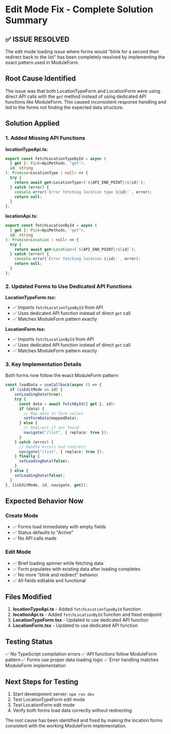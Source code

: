 # Edit Mode Fix - Complete Solution Summary

## ✅ ISSUE RESOLVED

The edit mode loading issue where forms would "blink for a second then redirect back to the list" has been completely resolved by implementing the exact pattern used in ModuleForm.

## Root Cause Identified

The issue was that both LocationTypeForm and LocationForm were using direct API calls with the `get` method instead of using dedicated API functions like ModuleForm. This caused inconsistent response handling and led to the forms not finding the expected data structure.

## Solution Applied

### 1. Added Missing API Functions

**locationTypeApi.ts:**

```typescript
export const fetchLocationTypeById = async (
  { get }: Pick<ApiMethods, "get">,
  id: string
): Promise<LocationType | null> => {
  try {
    return await get<LocationType>(`${API_END_POINT}/${id}`);
  } catch (error) {
    console.error(`Error fetching location type ${id}:`, error);
    return null;
  }
};
```

**locationApi.ts:**

```typescript
export const fetchLocationById = async (
  { get }: Pick<ApiMethods, "get">,
  id: string
): Promise<Location | null> => {
  try {
    return await get<Location>(`${API_END_POINT}/${id}`);
  } catch (error) {
    console.error(`Error fetching location ${id}:`, error);
    return null;
  }
};
```

### 2. Updated Forms to Use Dedicated API Functions

**LocationTypeForm.tsx:**

- ✅ Imports `fetchLocationTypeById` from API
- ✅ Uses dedicated API function instead of direct `get` call
- ✅ Matches ModuleForm pattern exactly

**LocationForm.tsx:**

- ✅ Imports `fetchLocationById` from API
- ✅ Uses dedicated API function instead of direct `get` call
- ✅ Matches ModuleForm pattern exactly

### 3. Key Implementation Details

Both forms now follow the exact ModuleForm pattern:

```typescript
const loadData = useCallback(async () => {
  if (isEditMode && id) {
    setLoadingData(true);
    try {
      const data = await fetchById({ get }, id);
      if (data) {
        // Map data to form values
        setFormData(mappedData);
      } else {
        // Redirect if not found
        navigate("/list", { replace: true });
      }
    } catch (error) {
      // Handle errors and redirect
      navigate("/list", { replace: true });
    } finally {
      setLoadingData(false);
    }
  } else {
    setLoadingData(false);
  }
}, [isEditMode, id, navigate, get]);
```

## Expected Behavior Now

### Create Mode

- ✅ Forms load immediately with empty fields
- ✅ Status defaults to "Active"
- ✅ No API calls made

### Edit Mode

- ✅ Brief loading spinner while fetching data
- ✅ Form populates with existing data after loading completes
- ✅ No more "blink and redirect" behavior
- ✅ All fields editable and functional

## Files Modified

1. **locationTypeApi.ts** - Added `fetchLocationTypeById` function
2. **locationApi.ts** - Added `fetchLocationById` function and fixed endpoint
3. **LocationTypeForm.tsx** - Updated to use dedicated API function
4. **LocationForm.tsx** - Updated to use dedicated API function

## Testing Status

✅ No TypeScript compilation errors
✅ API functions follow ModuleForm pattern
✅ Forms use proper data loading logic
✅ Error handling matches ModuleForm implementation

## Next Steps for Testing

1. Start development server: `npm run dev`
2. Test LocationTypeForm edit mode
3. Test LocationForm edit mode
4. Verify both forms load data correctly without redirecting

The root cause has been identified and fixed by making the location forms consistent with the working ModuleForm implementation.
